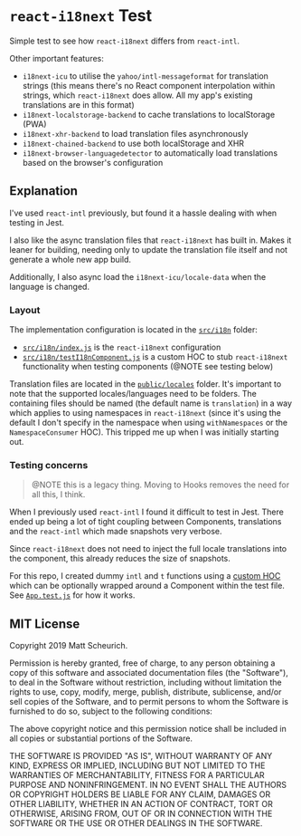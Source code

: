 # `react-i18next` Test

Simple test to see how `react-i18next` differs from `react-intl`.

Other important features:

- `i18next-icu` to utilise the `yahoo/intl-messageformat` for translation strings (this means there's no React component interpolation within strings, which `react-i18next` does allow. All my app's existing translations are in this format)
- `i18next-localstorage-backend` to cache translations to localStorage (PWA)
- `i18next-xhr-backend` to load translation files asynchronously
- `i18next-chained-backend` to use both localStorage and XHR
- `i18next-browser-languagedetector` to automatically load translations based on the browser's configuration

## Explanation

I've used `react-intl` previously, but found it a hassle dealing with when testing in Jest.

I also like the async translation files that `react-i18next` has built in. Makes it leaner for building, needing only to update the translation file itself and not generate a whole new app build.

Additionally, I also async load the `i18next-icu/locale-data` when the language is changed.

### Layout

The implementation configuration is located in the [`src/i18n`](/src/i18n) folder:

- [`src/i18n/index.js`](/src/i18n/index.js) is the `react-i18next` configuration
- [`src/i18n/testI18nComponent.js`](/src/i18n/testI18nComponent.js) is a custom HOC to stub `react-i18next` functionality when testing components (@NOTE see testing below)

Translation files are located in the [`public/locales`](/public/locales) folder. It's important to note that the supported locales/languages need to be folders. The containing files should be named (the default name is `translation`) in a way which applies to using namespaces in `react-i18next` (since it's using the default I don't specify in the namespace when using `withNamespaces` or the `NamespaceConsumer` HOC). This tripped me up when I was initially starting out.

### Testing concerns

> @NOTE this is a legacy thing. Moving to Hooks removes the need for all this, I think.

When I previously used `react-intl` I found it difficult to test in Jest. There ended up being a lot of tight coupling between Components, translations and the `react-intl` which made snapshots very verbose.

Since `react-i18next` does not need to inject the full locale translations into the component, this already reduces the size of snapshots.

For this repo, I created dummy `intl` and `t` functions using a [custom HOC](/src/i18n/testI18nComponent.js) which can be optionally wrapped around a Component within the test file. See [`App.test.js`](/src/App.test.js) for how it works.

## MIT License

Copyright 2019 Matt Scheurich.

Permission is hereby granted, free of charge, to any person obtaining a copy of this software and associated documentation files (the "Software"), to deal in the Software without restriction, including without limitation the rights to use, copy, modify, merge, publish, distribute, sublicense, and/or sell copies of the Software, and to permit persons to whom the Software is furnished to do so, subject to the following conditions:

The above copyright notice and this permission notice shall be included in all copies or substantial portions of the Software.

THE SOFTWARE IS PROVIDED "AS IS", WITHOUT WARRANTY OF ANY KIND, EXPRESS OR IMPLIED, INCLUDING BUT NOT LIMITED TO THE WARRANTIES OF MERCHANTABILITY, FITNESS FOR A PARTICULAR PURPOSE AND NONINFRINGEMENT. IN NO EVENT SHALL THE AUTHORS OR COPYRIGHT HOLDERS BE LIABLE FOR ANY CLAIM, DAMAGES OR OTHER LIABILITY, WHETHER IN AN ACTION OF CONTRACT, TORT OR OTHERWISE, ARISING FROM, OUT OF OR IN CONNECTION WITH THE SOFTWARE OR THE USE OR OTHER DEALINGS IN THE SOFTWARE.
